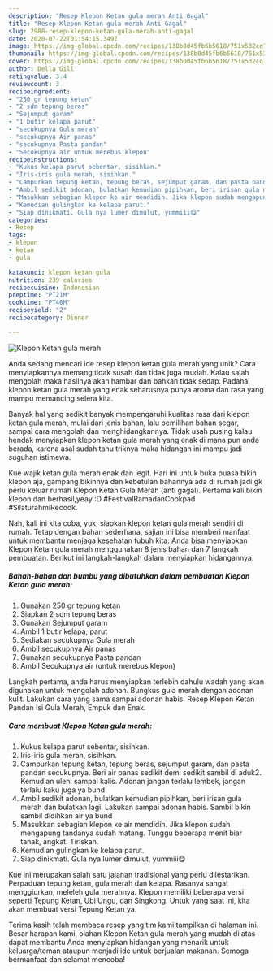 ```yaml
---
description: "Resep Klepon Ketan gula merah Anti Gagal"
title: "Resep Klepon Ketan gula merah Anti Gagal"
slug: 2988-resep-klepon-ketan-gula-merah-anti-gagal
date: 2020-07-22T01:54:15.349Z
image: https://img-global.cpcdn.com/recipes/138b0d45fb6b5618/751x532cq70/klepon-ketan-gula-merah-foto-resep-utama.jpg
thumbnail: https://img-global.cpcdn.com/recipes/138b0d45fb6b5618/751x532cq70/klepon-ketan-gula-merah-foto-resep-utama.jpg
cover: https://img-global.cpcdn.com/recipes/138b0d45fb6b5618/751x532cq70/klepon-ketan-gula-merah-foto-resep-utama.jpg
author: Della Gill
ratingvalue: 3.4
reviewcount: 3
recipeingredient:
- "250 gr tepung ketan"
- "2 sdm tepung beras"
- "Sejumput garam"
- "1 butir kelapa parut"
- "secukupnya Gula merah"
- "secukupnya Air panas"
- "secukupnya Pasta pandan"
- "Secukupnya air untuk merebus klepon"
recipeinstructions:
- "Kukus kelapa parut sebentar, sisihkan."
- "Iris-iris gula merah, sisihkan."
- "Campurkan tepung ketan, tepung beras, sejumput garam, dan pasta pandan secukupnya. Beri air panas sedikit demi sedikit sambil di aduk2. Kemudian uleni sampai kalis. Adonan jangan terlalu lembek, jangan terlalu kaku juga ya bund"
- "Ambil sedikit adonan, bulatkan kemudian pipihkan, beri irisan gula merah dan bulatkan lagi. Lakukan sampai adonan habis. Sambil bikin sambil didihkan air ya bund"
- "Masukkan sebagian klepon ke air mendidih. Jika klepon sudah mengapung tandanya sudah matang. Tunggu beberapa menit biar tanak, angkat. Tiriskan."
- "Kemudian gulingkan ke kelapa parut."
- "Siap dinikmati. Gula nya lumer dimulut, yummiii😋"
categories:
- Resep
tags:
- klepon
- ketan
- gula

katakunci: klepon ketan gula 
nutrition: 239 calories
recipecuisine: Indonesian
preptime: "PT21M"
cooktime: "PT40M"
recipeyield: "2"
recipecategory: Dinner

---
```



![Klepon Ketan gula merah](https://img-global.cpcdn.com/recipes/138b0d45fb6b5618/751x532cq70/klepon-ketan-gula-merah-foto-resep-utama.jpg)

Anda sedang mencari ide resep klepon ketan gula merah yang unik? Cara menyiapkannya memang tidak susah dan tidak juga mudah. Kalau salah mengolah maka hasilnya akan hambar dan bahkan tidak sedap. Padahal klepon ketan gula merah yang enak seharusnya punya aroma dan rasa yang mampu memancing selera kita.

Banyak hal yang sedikit banyak mempengaruhi kualitas rasa dari klepon ketan gula merah, mulai dari jenis bahan, lalu pemilihan bahan segar, sampai cara mengolah dan menghidangkannya. Tidak usah pusing kalau hendak menyiapkan klepon ketan gula merah yang enak di mana pun anda berada, karena asal sudah tahu triknya maka hidangan ini mampu jadi suguhan istimewa.

Kue wajik ketan gula merah enak dan legit. Hari ini untuk buka puasa bikin klepon aja, gampang bikinnya dan kebetulan bahannya ada di rumah jadi gk perlu keluar rumah Klepon Ketan Gula Merah (anti gagal). Pertama kali bikin klepon dan berhasil,yeay :D #FestivalRamadanCookpad #SilaturahmiRecook.


Nah, kali ini kita coba, yuk, siapkan klepon ketan gula merah sendiri di rumah. Tetap dengan bahan sederhana, sajian ini bisa memberi manfaat untuk membantu menjaga kesehatan tubuh kita. Anda bisa menyiapkan Klepon Ketan gula merah menggunakan 8 jenis bahan dan 7 langkah pembuatan. Berikut ini langkah-langkah dalam menyiapkan hidangannya.

<!--inarticleads1-->

##### Bahan-bahan dan bumbu yang dibutuhkan dalam pembuatan Klepon Ketan gula merah:

1. Gunakan 250 gr tepung ketan
1. Siapkan 2 sdm tepung beras
1. Gunakan Sejumput garam
1. Ambil 1 butir kelapa, parut
1. Sediakan secukupnya Gula merah
1. Ambil secukupnya Air panas
1. Gunakan secukupnya Pasta pandan
1. Ambil Secukupnya air (untuk merebus klepon)


Langkah pertama, anda harus menyiapkan terlebih dahulu wadah yang akan digunakan untuk mengolah adonan. Bungkus gula merah dengan adonan kulit. Lakukan cara yang sama sampai adonan habis. Resep Klepon Ketan Pandan Isi Gula Merah, Empuk dan Enak. 

<!--inarticleads2-->

##### Cara membuat Klepon Ketan gula merah:

1. Kukus kelapa parut sebentar, sisihkan.
1. Iris-iris gula merah, sisihkan.
1. Campurkan tepung ketan, tepung beras, sejumput garam, dan pasta pandan secukupnya. Beri air panas sedikit demi sedikit sambil di aduk2. Kemudian uleni sampai kalis. Adonan jangan terlalu lembek, jangan terlalu kaku juga ya bund
1. Ambil sedikit adonan, bulatkan kemudian pipihkan, beri irisan gula merah dan bulatkan lagi. Lakukan sampai adonan habis. Sambil bikin sambil didihkan air ya bund
1. Masukkan sebagian klepon ke air mendidih. Jika klepon sudah mengapung tandanya sudah matang. Tunggu beberapa menit biar tanak, angkat. Tiriskan.
1. Kemudian gulingkan ke kelapa parut.
1. Siap dinikmati. Gula nya lumer dimulut, yummiii😋


Kue ini merupakan salah satu jajanan tradisional yang perlu dilestarikan. Perpaduan tepung ketan, gula merah dan kelapa. Rasanya sangat menggiurkan, meleleh gula merahnya. Klepon memiliki beberapa versi seperti Tepung Ketan, Ubi Ungu, dan Singkong. Untuk yang saat ini, kita akan membuat versi Tepung Ketan ya. 

Terima kasih telah membaca resep yang tim kami tampilkan di halaman ini. Besar harapan kami, olahan Klepon Ketan gula merah yang mudah di atas dapat membantu Anda menyiapkan hidangan yang menarik untuk keluarga/teman ataupun menjadi ide untuk berjualan makanan. Semoga bermanfaat dan selamat mencoba!
